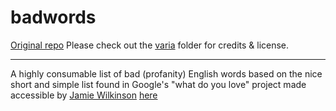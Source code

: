 # badwords

[Original repo](https://github.com/MauriceButler/badwords/)
Please check out the [varia](varia/) folder for credits & license. 

---

A highly consumable list of bad (profanity) English words based on the nice short and simple list found in Google's "what do you love" project made accessible by [Jamie Wilkinson](https://gist.github.com/jamiew) [here](https://gist.github.com/jamiew/1112488)

